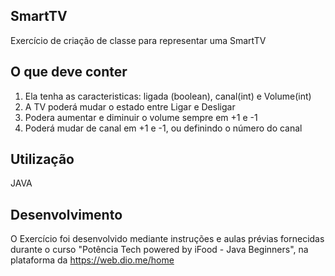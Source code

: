## SmartTV

Exercício de criação de classe para representar uma SmartTV

## O que deve conter

1. Ela tenha as caracteristicas: ligada (boolean), canal(int) e Volume(int)
2. A TV poderá mudar o estado entre Ligar e Desligar
3. Podera aumentar e diminuir o volume sempre em +1 e -1
4. Poderá mudar de canal em +1 e -1, ou definindo o número do canal

## Utilização

JAVA

## Desenvolvimento

O Exercício foi desenvolvido mediante instruções e aulas prévias fornecidas durante o curso "Potência Tech powered by iFood - Java Beginners",
na plataforma da https://web.dio.me/home
